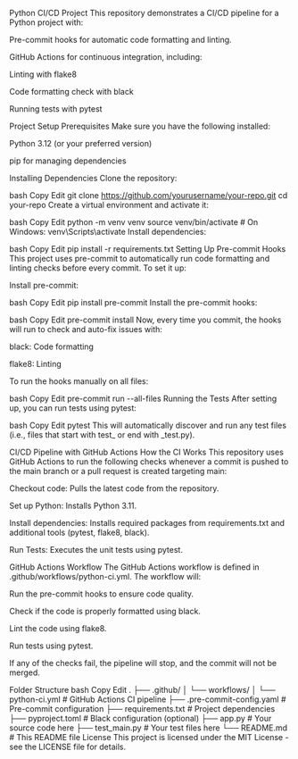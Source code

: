 Python CI/CD Project
This repository demonstrates a CI/CD pipeline for a Python project with:

Pre-commit hooks for automatic code formatting and linting.

GitHub Actions for continuous integration, including:

Linting with flake8

Code formatting check with black

Running tests with pytest

Project Setup
Prerequisites
Make sure you have the following installed:

Python 3.12 (or your preferred version)

pip for managing dependencies

Installing Dependencies
Clone the repository:

bash
Copy
Edit
git clone https://github.com/yourusername/your-repo.git
cd your-repo
Create a virtual environment and activate it:

bash
Copy
Edit
python -m venv venv
source venv/bin/activate  # On Windows: venv\Scripts\activate
Install dependencies:

bash
Copy
Edit
pip install -r requirements.txt
Setting Up Pre-commit Hooks
This project uses pre-commit to automatically run code formatting and linting checks before every commit. To set it up:

Install pre-commit:

bash
Copy
Edit
pip install pre-commit
Install the pre-commit hooks:

bash
Copy
Edit
pre-commit install
Now, every time you commit, the hooks will run to check and auto-fix issues with:

black: Code formatting

flake8: Linting

To run the hooks manually on all files:

bash
Copy
Edit
pre-commit run --all-files
Running the Tests
After setting up, you can run tests using pytest:

bash
Copy
Edit
pytest
This will automatically discover and run any test files (i.e., files that start with test_ or end with _test.py).

CI/CD Pipeline with GitHub Actions
How the CI Works
This repository uses GitHub Actions to run the following checks whenever a commit is pushed to the main branch or a pull request is created targeting main:

Checkout code: Pulls the latest code from the repository.

Set up Python: Installs Python 3.11.

Install dependencies: Installs required packages from requirements.txt and additional tools (pytest, flake8, black).

Run Tests: Executes the unit tests using pytest.

GitHub Actions Workflow
The GitHub Actions workflow is defined in .github/workflows/python-ci.yml. The workflow will:

Run the pre-commit hooks to ensure code quality.

Check if the code is properly formatted using black.

Lint the code using flake8.

Run tests using pytest.

If any of the checks fail, the pipeline will stop, and the commit will not be merged.

Folder Structure
bash
Copy
Edit
.
├── .github/
│   └── workflows/
│       └── python-ci.yml  # GitHub Actions CI pipeline
├── .pre-commit-config.yaml  # Pre-commit configuration
├── requirements.txt         # Project dependencies
├── pyproject.toml           # Black configuration (optional)
├── app.py                   # Your source code here
├── test_main.py             # Your test files here
└── README.md                # This README file
License
This project is licensed under the MIT License - see the LICENSE file for details.
